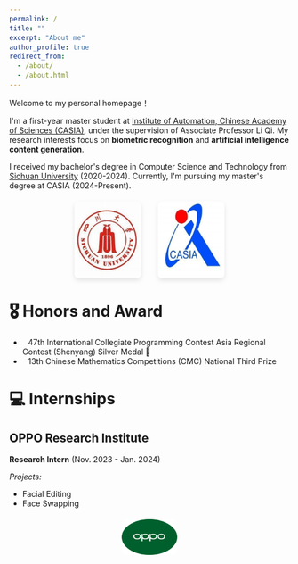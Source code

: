 ```yaml
---
permalink: /
title: ""
excerpt: "About me"
author_profile: true
redirect_from: 
  - /about/
  - /about.html
---
```


<!-- {% if site.google_scholar_stats_use_cdn %}
{% assign gsDataBaseUrl = "https://cdn.jsdelivr.net/gh/" | append: site.repository | append: "@" %}
{% else %}
{% assign gsDataBaseUrl = "https://raw.githubusercontent.com/" | append: site.repository | append: "/" %}
{% endif %}
{% assign url = gsDataBaseUrl | append: "google-scholar-stats/gs_data_shieldsio.json" %} -->

<span class='anchor' id='about-me'></span>

Welcome to my personal homepage！

I'm a first-year master student at <a href="https://ia.cas.cn/">Institute of Automation, Chinese Academy of Sciences (CASIA)</a>, under the supervision of Associate Professor Li Qi. My research interests focus on <strong>biometric recognition</strong> and <strong>artificial intelligence content generation</strong>.

I received my bachelor's degree in Computer Science and Technology from <a href="https://www.scu.edu.cn">Sichuan University</a> (2020-2024). Currently, I'm pursuing my master's degree at CASIA (2024-Present).

<div style="display: flex; justify-content: center; gap: 30px; margin: 20px 0;">
  <img src="./images/scu.png" alt="Sichuan University" style="max-width: 120px; border-radius: 8px; box-shadow: 0 4px 8px rgba(0,0,0,0.1);">
  <img src="./images/casia.png" alt="CASIA" style="max-width: 120px; border-radius: 8px; box-shadow: 0 4px 8px rgba(0,0,0,0.1);">
</div>

# 🎖 Honors and Award

- <i class="fas fa-trophy" style="color: #f1c40f; margin-right: 10px;"></i> 47th International Collegiate Programming Contest Asia Regional Contest (Shenyang) Silver Medal 🥈
- <i class="fas fa-medal" style="color: #95a5a6; margin-right: 10px;"></i> 13th  Chinese Mathematics Competitions  (CMC) National Third Prize

# 💻 Internships

## OPPO Research Institute
**Research Intern** (Nov. 2023 - Jan. 2024)

*Projects:*
- Facial Editing
- Face Swapping

<div style="text-align: center; margin: 20px 0;">
  <img src="./images/oppo.png" alt="OPPO" style="max-width: 100px; border-radius: 8px;">
</div>


